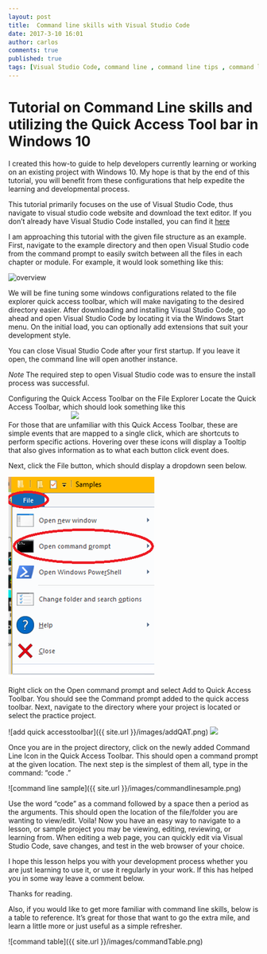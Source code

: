 ```yaml
---
layout: post
title:  Command line skills with Visual Studio Code
date: 2017-3-10 16:01
author: carlos
comments: true
published: true
tags: [Visual Studio Code, command line , command line tips , command line Visual Studio Code, Getting started with visual studio code ]
---
```

# Tutorial on Command Line skills and utilizing the Quick Access Tool bar in Windows 10

I created this how-to guide to help developers currently learning or working on an existing project with Windows 10. My hope is that by the end of this tutorial, you will benefit from these configurations that help expedite the learning and developmental process.

This tutorial primarily focuses on the use of Visual Studio Code, thus navigate to visual studio code website and download the text editor. If you don’t already have Visual Studio Code installed, you can find it [here](https://code.visualstudio.com/)

I am approaching this tutorial with the given file structure as an example.  First, navigate to the example directory and then open Visual Studio code from the command prompt to easily switch between all the files in each chapter or module. For example, it would look something like this:

![overview](/MobileComposer.github.io/images/tutorialPic1.png)
<!--<!--<img src="{{site.baseurl}}/images/tutorialPic1.png" style="display:block; margin:0;">-->

We will be fine tuning some windows configurations related to the file explorer quick access toolbar, which will make navigating to the desired directory easier.
After downloading and installing Visual Studio Code, go ahead and open Visual Studio Code by locating it via the Windows Start menu. On the initial load, you can optionally add extensions that suit your development style.

You can close Visual Studio Code after your first startup. If you leave it open, the command line will open another instance.

*Note* The required step to open Visual Studio code was to ensure the install process was successful.

Configuring the Quick Access Toolbar on the File Explorer
Locate the Quick Access Toolbar, which should look something like this
<br>
<img src="{{site.baseurl}}\images\quickAccessToolbarhighlight.png" style="padding-left:25%;">
<br>
For those that are unfamiliar with this Quick Access Toolbar, these are simple events that are mapped to a single click, which are shortcuts to perform specific actions. Hovering over these icons will display a Tooltip that also gives information as to what each button click event does.

Next, click the File button, which should display a dropdown seen below.

![dropdown view1](/images/commandhighlightFile.png)

Right click on the Open command prompt and select Add to Quick Access Toolbar. You should see the Command prompt added to the quick access toolbar. Next, navigate to the directory where your project is located or select the practice project.

![add quick accesstoolbar]({{ site.url }}/images/addQAT.png)
<img src="{{ site.url }}/images/VSCtoot/addQAT.png)">

Once you are in the project directory, click on the newly added Command Line Icon in the Quick Access Toolbar. This should open a command prompt at the given location. The next step is the simplest of them all, type in the command: “code .”

![command line sample]({{ site.url }}/images/commandlinesample.png)

Use the word “code” as a command followed by a space then a period as the arguments. This should open the location of the file/folder you are wanting to view/edit. Voila!  Now you have an easy way to navigate to a lesson, or sample project you may be viewing, editing, reviewing, or learning from. When editing a web page, you can quickly edit via Visual Studio Code, save changes, and test in the web browser of your choice.

I hope this lesson helps you with your development process whether you are just learning to use it, or use it regularly in your work. If this has helped you in some way leave a comment below.

Thanks for reading.

Also, if you would like to get more familiar with command line skills, below is a table to reference. It’s great for those that want to go the extra mile, and learn a little more or just useful as a simple refresher.

![command table]({{ site.url }}/images/commandTable.png)
